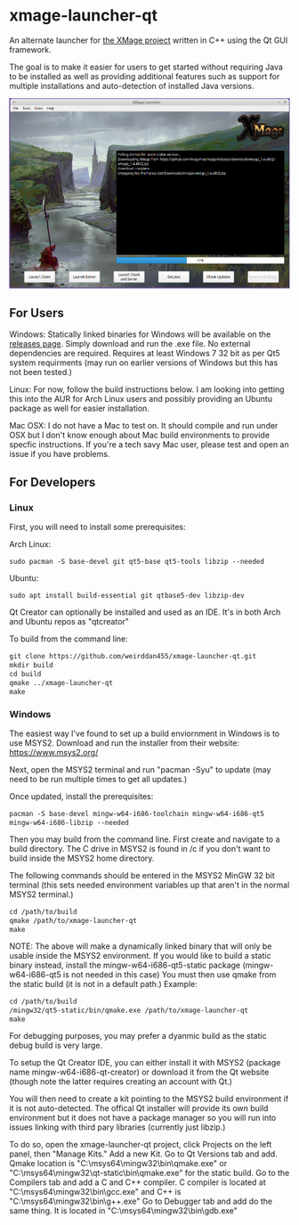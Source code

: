 # xmage-launcher-qt
An alternate launcher for [the XMage project](https://github.com/magefree/mage) written in C++ using the Qt GUI framework.

The goal is to make it easier for users to get started without requiring Java to be installed as well as providing additional features such as support for multiple installations and auto-detection of installed Java versions.

![Screenshot](/screenshots/launcher.jpg?raw=true)

## For Users
Windows: Statically linked binaries for Windows will be available on the [releases page](https://github.com/weirddan455/xmage-launcher-qt/releases).  Simply download and run the .exe file.  No external dependencies are required.  Requires at least Windows 7 32 bit as per Qt5 system requirments (may run on earlier versions of Windows but this has not been tested.)

Linux: For now, follow the build instructions below.  I am looking into getting this into the AUR for Arch Linux users and possibly providing an Ubuntu package as well for easier installation.

Mac OSX: I do not have a Mac to test on.  It should compile and run under OSX but I don't know enough about Mac build environments to provide specfic instructions.  If you're a tech savy Mac user, please test and open an issue if you have problems.

## For Developers
### Linux
First, you will need to install some prerequisites:

Arch Linux:
```
sudo pacman -S base-devel git qt5-base qt5-tools libzip --needed
```

Ubuntu:
```
sudo apt install build-essential git qtbase5-dev libzip-dev
```

Qt Creator can optionally be installed and used as an IDE.  It's in both Arch and Ubuntu repos as "qtcreator"

To build from the command line:

```
git clone https://github.com/weirddan455/xmage-launcher-qt.git
mkdir build
cd build
qmake ../xmage-launcher-qt
make
```

### Windows
The easiest way I've found to set up a build enviornment in Windows is to use MSYS2.  Download and run the installer from their website: https://www.msys2.org/

Next, open the MSYS2 terminal and run "pacman -Syu" to update (may need to be run multiple times to get all updates.)

Once updated, install the prerequisites:
```
pacman -S base-devel mingw-w64-i686-toolchain mingw-w64-i686-qt5 mingw-w64-i686-libzip --needed
```

Then you may build from the command line.  First create and navigate to a build directory.  The C drive in MSYS2 is found in /c if you don't want to build inside the MSYS2 home directory.

The following commands should be entered in the MSYS2 MinGW 32 bit terminal (this sets needed environment variables up that aren't in the normal MSYS2 terminal.)

```
cd /path/to/build
qmake /path/to/xmage-launcher-qt
make
```

NOTE:  The above will make a dynamically linked binary that will only be usable inside the MSYS2 environment.  If you would like to build a static binary instead, install the mingw-w64-i686-qt5-static package (mingw-w64-i686-qt5 is not needed in this case) You must then use qmake from the static build (it is not in a default path.)  Example:

```
cd /path/to/build
/mingw32/qt5-static/bin/qmake.exe /path/to/xmage-launcher-qt
make
```

For debugging purposes, you may prefer a dyanmic build as the static debug build is very large.

To setup the Qt Creator IDE, you can either install it with MSYS2 (package name mingw-w64-i686-qt-creator) or download it from the Qt website (though note the latter requires creating an account with Qt.)

You will then need to create a kit pointing to the MSYS2 build environment if it is not auto-detected.  The offical Qt installer will provide its own build environment but it does not have a package manager so you will run into issues linking with third pary libraries (currently just libzip.)

To do so, open the xmage-launcher-qt project, click Projects on the left panel, then "Manage Kits."  Add a new Kit.  Go to Qt Versions tab and add.  Qmake location is "C:\msys64\mingw32\bin\qmake.exe" or "C:\msys64\mingw32\qt-static\bin\qmake.exe" for the static build.  Go to the Compilers tab and add a C and C++ compiler.  C compiler is located at "C:\msys64\mingw32\bin\gcc.exe" and C++ is "C:\msys64\mingw32\bin\g++.exe"  Go to Debugger tab and add do the same thing.  It is located in "C:\msys64\mingw32\bin\gdb.exe"
